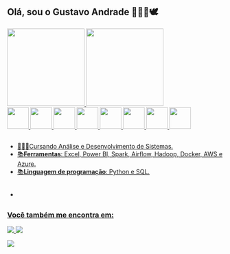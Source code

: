 ## Olá, sou o Gustavo Andrade 👨‍👩‍👦🕊

<div>
<a href="https://github.com/andradegus99">
<img loading="lazy" height="180em" src="https://github-readme-stats.vercel.app/api/top-langs/?username=andradegus99&layout=compact&langs_count=7&theme=radical"/>
<img loading="lazy" height="180em" src="https://github-readme-stats.vercel.app/api?username=andradegus99&show_icons=true&theme=radical&include_all_commits=true&count_private=true"/>
</div>  

<div style="display: inline"> 
  <img width='50' height='50' src="https://cdn.jsdelivr.net/gh/devicons/devicon@latest/icons/python/python-original.svg" />
  <img width='50' height='50' src="https://cdn.jsdelivr.net/gh/devicons/devicon@latest/icons/azuresqldatabase/azuresqldatabase-original.svg" />
  <img width='50' height='50' src="https://cdn.jsdelivr.net/gh/devicons/devicon@latest/icons/docker/docker-original-wordmark.svg" />
  <img width='50' height='50' src="https://cdn.jsdelivr.net/gh/devicons/devicon@latest/icons/apacheairflow/apacheairflow-original-wordmark.svg" />
  <img width='50' height='50' src="https://cdn.jsdelivr.net/gh/devicons/devicon@latest/icons/hadoop/hadoop-original-wordmark.svg" /> 
  <img width='50' height='50' src="https://cdn.jsdelivr.net/gh/devicons/devicon@latest/icons/amazonwebservices/amazonwebservices-plain-wordmark.svg" />
  <img width='50' height='50' src="https://cdn.jsdelivr.net/gh/devicons/devicon@latest/icons/html5/html5-original-wordmark.svg" />
  <img width='50' height='50' src="https://cdn.jsdelivr.net/gh/devicons/devicon@latest/icons/css3/css3-original-wordmark.svg" />
</div> 

## 
- 👨🏻‍🎓Cursando Análise e Desenvolvimento de Sistemas.
- 📚**Ferramentas**: Excel, Power BI, Spark, Airflow, Hadoop, Docker, AWS e Azure.
- 📚**Linguagem de programação**: Python e SQL.
- ##
### Você também me encontra em:
<a href="https://www.linkedin.com/in/gustavo-andrade-993095349/"> 
  <img src="https://img.shields.io/badge/linkedin-%230077B5.svg?style=for-the-badge&logo=linkedin&logoColor=white" />
</a> 

<a href="https://api.whatsapp.com/send/?phone=5511968561740&text&type=phone_number&app_absent=0" /> 
  <img src="https://img.shields.io/badge/WhatsApp-25D366?style=for-the-badge&logo=whatsapp&logoColor=white" />
</a> 

 <a href = "mailto:gustavo178andrade99@gmail.com"><img src="https://img.shields.io/badge/-Gmail-%23333?style=for-the-badge&logo=gmail&logoColor=white" target="_blank"></a>
